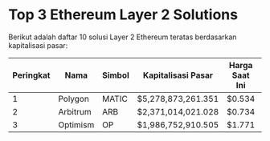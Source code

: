 # Top 3 Ethereum Layer 2 Solutions

Berikut adalah daftar 10 solusi Layer 2 Ethereum teratas berdasarkan kapitalisasi pasar:

| Peringkat | Nama       | Simbol | Kapitalisasi Pasar | Harga Saat Ini | Volume 24 jam |
|-----------|------------|--------|--------------------|----------------|---------------|
| 1 | Polygon | MATIC | $5,278,873,261.351 | $0.534 | $198,844,474.844 |
| 2 | Arbitrum | ARB | $2,371,014,021.028 | $0.734 | $166,509,898.657 |
| 3 | Optimism | OP | $1,986,752,910.505 | $1.771 | $189,150,722.724 |
